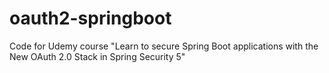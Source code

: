 # oauth2-springboot
Code for Udemy course "Learn to secure Spring Boot applications with the New OAuth 2.0 Stack in Spring Security 5"
